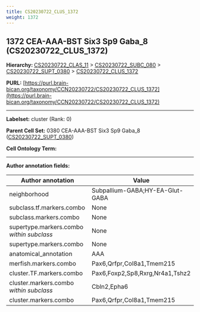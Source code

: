 ```yaml
---
title: CS20230722_CLUS_1372
weight: 1372
---
```

## 1372 CEA-AAA-BST Six3 Sp9 Gaba_8 (CS20230722_CLUS_1372)
<b>Hierarchy: </b>
[CS20230722_CLAS_11](../CS20230722_CLAS_11) >
[CS20230722_SUBC_080](../CS20230722_SUBC_080) >
[CS20230722_SUPT_0380](../CS20230722_SUPT_0380) >
[CS20230722_CLUS_1372](../CS20230722_CLUS_1372)

**PURL:** [https://purl.brain-bican.org/taxonomy/CCN20230722/CS20230722_CLUS_1372](https://purl.brain-bican.org/taxonomy/CCN20230722/CS20230722_CLUS_1372)

---


**Labelset:** cluster (Rank: 0)

**Parent Cell Set:** 0380 CEA-AAA-BST Six3 Sp9 Gaba_8 ([CS20230722_SUPT_0380](../CS20230722_SUPT_0380))



**Cell Ontology Term:** 

[MARKER GENES.]: #


---

[TRANSFERRED ANNOTATIONS.]: #


[AUTHOR ANNOTATION FIELDS.]: #


**Author annotation fields:**

| Author annotation | Value |
|-------------------|-------|
|neighborhood|Subpallium-GABA;HY-EA-Glut-GABA|
|subclass.tf.markers.combo|None|
|subclass.markers.combo|None|
|supertype.markers.combo _within subclass_|None|
|supertype.markers.combo|None|
|anatomical_annotation|AAA|
|merfish.markers.combo|Pax6,Qrfpr,Col8a1,Tmem215|
|cluster.TF.markers.combo|Pax6,Foxp2,Sp8,Rxrg,Nr4a1,Tshz2|
|cluster.markers.combo _within subclass_|Cbln2,Epha6|
|cluster.markers.combo|Pax6,Qrfpr,Col8a1,Tmem215|
